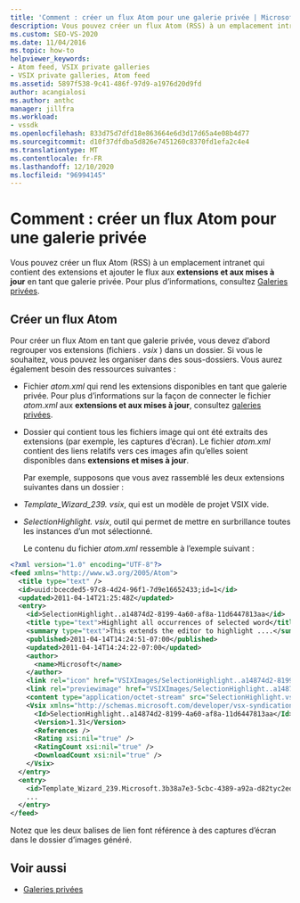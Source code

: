 ```yaml
---
title: 'Comment : créer un flux Atom pour une galerie privée | Microsoft Docs'
description: Vous pouvez créer un flux Atom (RSS) à un emplacement intranet qui contient des extensions et ajouter le flux aux extensions et aux mises à jour en tant que galerie privée.
ms.custom: SEO-VS-2020
ms.date: 11/04/2016
ms.topic: how-to
helpviewer_keywords:
- Atom feed, VSIX private galleries
- VSIX private galleries, Atom feed
ms.assetid: 5897f538-9c41-486f-97d9-a1976d20d9fd
author: acangialosi
ms.author: anthc
manager: jillfra
ms.workload:
- vssdk
ms.openlocfilehash: 833d75d7dfd18e863664e6d3d17d65a4e08b4d77
ms.sourcegitcommit: d10f37dfdba5d826e7451260c8370fd1efa2c4e4
ms.translationtype: MT
ms.contentlocale: fr-FR
ms.lasthandoff: 12/10/2020
ms.locfileid: "96994145"
---
```

# <a name="how-to-create-an-atom-feed-for-a-private-gallery"></a>Comment : créer un flux Atom pour une galerie privée
Vous pouvez créer un flux Atom (RSS) à un emplacement intranet qui contient des extensions et ajouter le flux aux **extensions et aux mises à jour** en tant que galerie privée. Pour plus d’informations, consultez [Galeries privées](../extensibility/private-galleries.md).

## <a name="create-an-atom-feed"></a>Créer un flux Atom
 Pour créer un flux Atom en tant que galerie privée, vous devez d’abord regrouper vos extensions (fichiers *. vsix* ) dans un dossier. Si vous le souhaitez, vous pouvez les organiser dans des sous-dossiers. Vous aurez également besoin des ressources suivantes :

- Fichier *atom.xml* qui rend les extensions disponibles en tant que galerie privée. Pour plus d’informations sur la façon de connecter le fichier *atom.xml* aux **extensions et aux mises à jour**, consultez [galeries privées](../extensibility/private-galleries.md).

- Dossier qui contient tous les fichiers image qui ont été extraits des extensions (par exemple, les captures d’écran). Le fichier *atom.xml* contient des liens relatifs vers ces images afin qu’elles soient disponibles dans **extensions et mises à jour**.

  Par exemple, supposons que vous avez rassemblé les deux extensions suivantes dans un dossier :

- *Template_Wizard_239. vsix*, qui est un modèle de projet VSIX vide.

- *SelectionHighlight. vsix*, outil qui permet de mettre en surbrillance toutes les instances d’un mot sélectionné.

  Le contenu du fichier *atom.xml* ressemble à l’exemple suivant :

```xml
<?xml version="1.0" encoding="UTF-8"?>
<feed xmlns="http://www.w3.org/2005/Atom">
  <title type="text" />
  <id>uuid:bcecded5-97c8-4d24-96f1-7d9e16652433;id=1</id>
  <updated>2011-04-14T21:25:48Z</updated>
  <entry>
    <id>SelectionHighlight..a14874d2-8199-4a60-af8a-11d6447813aa</id>
    <title type="text">Highlight all occurrences of selected word</title>
    <summary type="text">This extends the editor to highlight ....</summary>
    <published>2011-04-14T14:24:51-07:00</published>
    <updated>2011-04-14T14:24:22-07:00</updated>
    <author>
      <name>Microsoft</name>
    </author>
    <link rel="icon" href="VSIXImages/SelectionHighlight..a14874d2-8199-4a60-af8a-11d6447813aa_Icon_SelectionHighlightIcon.jpg" />
    <link rel="previewimage" href="VSIXImages/SelectionHighlight..a14874d2-8199-4a60-af8a-11d6447813aa_PreviewImage_SelectionHighlight.jpg" />
    <content type="application/octet-stream" src="SelectionHighlight.vsix" />
    <Vsix xmlns="http://schemas.microsoft.com/developer/vsx-syndication-schema/2010" xmlns:xsd="http://www.w3.org/2001/XMLSchema" xmlns:xsi="http://www.w3.org/2001/XMLSchema-instance">
      <Id>SelectionHighlight..a14874d2-8199-4a60-af8a-11d6447813aa</Id>
      <Version>1.31</Version>
      <References />
      <Rating xsi:nil="true" />
      <RatingCount xsi:nil="true" />
      <DownloadCount xsi:nil="true" />
    </Vsix>
  </entry>
  <entry>
    <id>Template_Wizard_239.Microsoft.3b38a7e3-5cbc-4389-a92a-d82tyc2ed592</id>
    ...
  </entry>
</feed>
```

 Notez que les deux balises de lien font référence à des captures d’écran dans le dossier d’images généré.

## <a name="see-also"></a>Voir aussi
- [Galeries privées](../extensibility/private-galleries.md)
